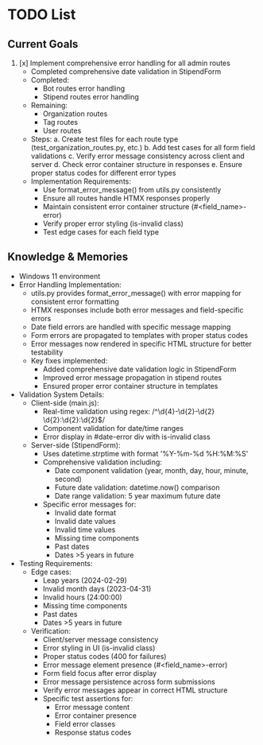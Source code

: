 # TODO List

## Current Goals
1. [x] Implement comprehensive error handling for all admin routes
   * Completed comprehensive date validation in StipendForm
   - Completed:
     * Bot routes error handling
     * Stipend routes error handling
   - Remaining:
     * Organization routes
     * Tag routes
     * User routes
   - Steps:
     a. Create test files for each route type (test_organization_routes.py, etc.)
     b. Add test cases for all form field validations
     c. Verify error message consistency across client and server
     d. Check error container structure in responses
     e. Ensure proper status codes for different error types
   - Implementation Requirements:
     * Use format_error_message() from utils.py consistently
     * Ensure all routes handle HTMX responses properly
     * Maintain consistent error container structure (#<field_name>-error)
     * Verify proper error styling (is-invalid class)
     * Test edge cases for each field type

## Knowledge & Memories
- Windows 11 environment
- Error Handling Implementation:
  * utils.py provides format_error_message() with error mapping for consistent error formatting
  * HTMX responses include both error messages and field-specific errors
  * Date field errors are handled with specific message mapping
  * Form errors are propagated to templates with proper status codes
  * Error messages now rendered in specific HTML structure for better testability
  * Key fixes implemented:
    - Added comprehensive date validation logic in StipendForm
    - Improved error message propagation in stipend routes
    - Ensured proper error container structure in templates
- Validation System Details:
  * Client-side (main.js):
    - Real-time validation using regex: /^\d{4}-\d{2}-\d{2} \d{2}:\d{2}:\d{2}$/
    - Component validation for date/time ranges
    - Error display in #date-error div with is-invalid class
  * Server-side (StipendForm):
    - Uses datetime.strptime with format '%Y-%m-%d %H:%M:%S'
    - Comprehensive validation including:
      * Date component validation (year, month, day, hour, minute, second)
      * Future date validation: datetime.now() comparison
      * Date range validation: 5 year maximum future date
    - Specific error messages for:
      * Invalid date format
      * Invalid date values
      * Invalid time values
      * Missing time components
      * Past dates
      * Dates >5 years in future
- Testing Requirements:
  * Edge cases:
    - Leap years (2024-02-29)
    - Invalid month days (2023-04-31)
    - Invalid hours (24:00:00)
    - Missing time components
    - Past dates
    - Dates >5 years in future
  * Verification:
    - Client/server message consistency
    - Error styling in UI (is-invalid class)
    - Proper status codes (400 for failures)
    - Error message element presence (#<field_name>-error)
    - Form field focus after error display
    - Error message persistence across form submissions
    - Verify error messages appear in correct HTML structure
    - Specific test assertions for:
      * Error message content
      * Error container presence
      * Field error classes
      * Response status codes

